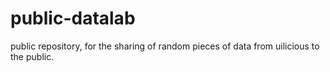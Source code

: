 # public-datalab

public repository, for the sharing of random pieces of data from uilicious to the public.
